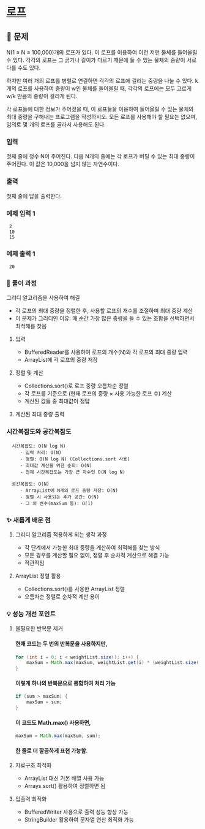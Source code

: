 # [로프](https://www.acmicpc.net/problem/2217)

## 📌 문제
N(1 ≤ N ≤ 100,000)개의 로프가 있다. 이 로프를 이용하여 이런 저런 물체를 들어올릴 수 있다. 각각의 로프는 그 굵기나 길이가 다르기 때문에 들 수 있는 물체의 중량이 서로 다를 수도 있다.

하지만 여러 개의 로프를 병렬로 연결하면 각각의 로프에 걸리는 중량을 나눌 수 있다. k개의 로프를 사용하여 중량이 w인 물체를 들어올릴 때, 각각의 로프에는 모두 고르게 w/k 만큼의 중량이 걸리게 된다.

각 로프들에 대한 정보가 주어졌을 때, 이 로프들을 이용하여 들어올릴 수 있는 물체의 최대 중량을 구해내는 프로그램을 작성하시오. 모든 로프를 사용해야 할 필요는 없으며, 임의로 몇 개의 로프를 골라서 사용해도 된다.


### 입력
첫째 줄에 정수 N이 주어진다. 다음 N개의 줄에는 각 로프가 버틸 수 있는 최대 중량이 주어진다. 이 값은 10,000을 넘지 않는 자연수이다.

### 출력
첫째 줄에 답을 출력한다.

### 예제 입력 1

     2
     10
     15

### 예제 출력 1

     20


### 🧰 풀이 과정

그리디 알고리즘을 사용하여 해결
- 각 로프의 최대 중량을 정렬한 후, 사용할 로프의 개수를 조절하며 최대 중량 계산
- 이 문제가 그리디인 이유: 매 순간 가장 많은 중량을 들 수 있는 조합을 선택하면서 최적해를 찾음


1. 입력
   - BufferedReader를 사용하여 로프의 개수(N)와 각 로프의 최대 중량 입력
   - ArrayList에 각 로프의 중량 저장


2. 정렬 및 계산
   - Collections.sort()로 로프 중량 오름차순 정렬
   - 각 로프를 기준으로 (현재 로프의 중량 × 사용 가능한 로프 수) 계산
   - 계산된 값들 중 최대값이 정답


3. 계산된 최대 중량 출력



### 시간복잡도와 공간복잡도

      
      시간복잡도: O(N log N)
         - 입력 처리: O(N)
         - 정렬: O(N log N) (Collections.sort 사용)
         - 최대값 계산을 위한 순회: O(N)
         - 전체 시간복잡도는 가장 큰 차수인 O(N log N)
      
      공간복잡도: O(N)
         - ArrayList에 N개의 로프 중량 저장: O(N)
         - 정렬 시 사용되는 추가 공간: O(N)
         - 그 외 변수(maxSum 등): O(1)



### ✨ 새롭게 배운 점
1. 그리디 알고리즘 적용하게 되는 생각 과정
   - 각 단계에서 가능한 최대 중량을 계산하여 최적해를 찾는 방식
   - 모든 경우를 계산할 필요 없이, 정렬 후 순차적 계산으로 해결 가능
   - 직관적임


2. ArrayList 정렬 활용
   - Collections.sort()를 사용한 ArrayList 정렬
   - 오름차순 정렬로 순차적 계산 용이

### 💡 성능 개선 포인트
1. 불필요한 반복문 제거
   #### 현재 코드는 두 번의 반복문을 사용하지만,

   ```java
   for (int i = 0; i < weightList.size(); i++) {
       maxSum = Math.max(maxSum, weightList.get(i) * (weightList.size() - i));
   }
   ```
   
   #### 이렇게 하나의 반복문으로 통합하여 처리 가능
   
   ```java
   if (sum > maxSum) {
       maxSum = sum;
   }
   ```
   
   #### 이 코드도 Math.max() 사용하면,
   
   ```java
   maxSum = Math.max(maxSum, sum);
   ```

   #### 한 줄로 더 깔끔하게 표현 가능함.

2. 자료구조 최적화
   - ArrayList 대신 기본 배열 사용 가능
   - Arrays.sort() 활용하여 정렬하면 됨
   

3. 입출력 최적화
   - BufferedWriter 사용으로 출력 성능 향상 가능
   - StringBuilder 활용하여 문자열 연산 최적화 가능